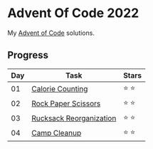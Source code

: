 # Advent Of Code 2022
 
My [Advent of Code](https://adventofcode.com/) solutions.

## Progress
| Day | Task | Stars |
|-----|------|-------|
| 01 | [Calorie Counting](https://github.com/BloodfallenTear/AdventOfCode/tree/master/AoC2022/Day01) | :star: :star: |
| 02 | [Rock Paper Scissors](https://github.com/BloodfallenTear/AdventOfCode/tree/master/AoC2022/Day02) | :star: :star: |
| 03 | [Rucksack Reorganization](https://github.com/BloodfallenTear/AdventOfCode/tree/master/AoC2022/Day03) | :star: :star: |
| 04 | [Camp Cleanup](https://github.com/BloodfallenTear/AdventOfCode/tree/master/AoC2022/Day04) | :star: :star: |

